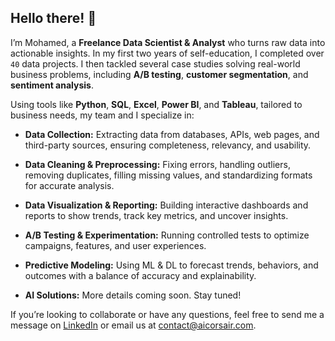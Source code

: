 ## Hello there! 👋

I’m Mohamed, a **Freelance Data Scientist & Analyst** who turns raw data into actionable insights. In my first two years of self-education, I completed over `40` data projects. I then tackled several case studies solving real-world business problems, including **A/B testing**, **customer segmentation**, and **sentiment analysis**.

Using tools like **Python**, **SQL**, **Excel**, **Power BI**, and **Tableau**, tailored to business needs, my team and I specialize in:

- **Data Collection:** Extracting data from databases, APIs, web pages, and third-party sources, ensuring completeness, relevancy, and usability.

- **Data Cleaning & Preprocessing:** Fixing errors, handling outliers, removing duplicates, filling missing values, and standardizing formats for accurate analysis.

- **Data Visualization & Reporting:** Building interactive dashboards and reports to show trends, track key metrics, and uncover insights.

- **A/B Testing & Experimentation:** Running controlled tests to optimize campaigns, features, and user experiences.

- **Predictive Modeling:** Using ML & DL to forecast trends, behaviors, and outcomes with a balance of accuracy and explainability.

- **AI Solutions:** More details coming soon. Stay tuned!

If you’re looking to collaborate or have any questions, feel free to send me a message on [LinkedIn](https://www.linkedin.com/in/medelhamly/) or email us at contact@aicorsair.com.
